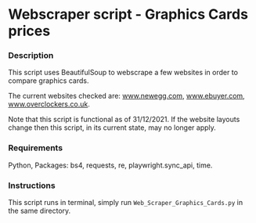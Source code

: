 # Webscraper script - Graphics Cards prices
### Description
This script uses BeautifulSoup to webscrape a few websites in order to compare graphics cards.

The current websites checked are: www.newegg.com, www.ebuyer.com, www.overclockers.co.uk.

Note that this script is functional as of 31/12/2021. If the website layouts change then this script, in its current state, may no longer apply.
### Requirements

Python, Packages: bs4, requests, re, playwright.sync_api, time.

### Instructions

This script runs in terminal, simply run `Web_Scraper_Graphics_Cards.py` in the same directory.
